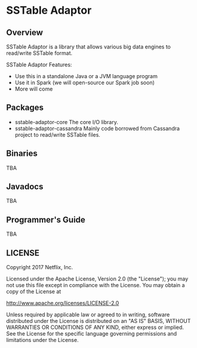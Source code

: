 # SSTable Adaptor

## Overview

SSTable Adaptor is a library that allows various big data engines to read/write SSTable format.

SSTable Adaptor Features:

- Use this in a standalone Java or a JVM language program
- Use it in Spark (we will open-source our Spark job soon)
- More will come


## Packages

- sstable-adaptor-core
    The core I/O library.
- sstable-adaptor-cassandra
    Mainly code borrowed from Cassandra project to read/write SSTable files. 

## Binaries

TBA

## Javadocs

TBA

## Programmer's Guide

TBA

## LICENSE

Copyright 2017 Netflix, Inc.

Licensed under the Apache License, Version 2.0 (the "License");
you may not use this file except in compliance with the License.
You may obtain a copy of the License at

<http://www.apache.org/licenses/LICENSE-2.0>

Unless required by applicable law or agreed to in writing, software
distributed under the License is distributed on an "AS IS" BASIS,
WITHOUT WARRANTIES OR CONDITIONS OF ANY KIND, either express or implied.
See the License for the specific language governing permissions and
limitations under the License.
